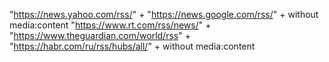 "https://news.yahoo.com/rss/" +
"https://news.google.com/rss/" + without media:content
"https://www.rt.com/rss/news/" +
"https://www.theguardian.com/world/rss" +
"https://habr.com/ru/rss/hubs/all/" + without media:content
